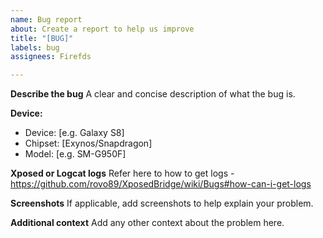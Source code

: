 ```yaml
---
name: Bug report
about: Create a report to help us improve
title: "[BUG]"
labels: bug
assignees: Firefds

---
```


**Describe the bug**
A clear and concise description of what the bug is.

**Device:**

- Device: [e.g. Galaxy S8]
- Chipset: [Exynos/Snapdragon]
- Model: [e.g. SM-G950F]

**Xposed or Logcat logs**
Refer here to how to get logs - https://github.com/rovo89/XposedBridge/wiki/Bugs#how-can-i-get-logs

**Screenshots**
If applicable, add screenshots to help explain your problem.

**Additional context**
Add any other context about the problem here.
